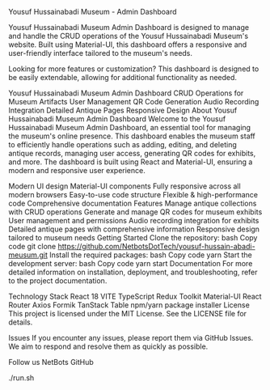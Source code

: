 Yousuf Hussainabadi Museum - Admin Dashboard

Yousuf Hussainabadi Museum Admin Dashboard is designed to manage and handle the CRUD operations of the Yousuf Hussainabadi Museum's website. Built using Material-UI, this dashboard offers a responsive and user-friendly interface tailored to the museum's needs.

Looking for more features or customization? This dashboard is designed to be easily extendable, allowing for additional functionality as needed.

Yousuf Hussainabadi Museum Admin Dashboard
CRUD Operations for Museum Artifacts
User Management
QR Code Generation
Audio Recording Integration
Detailed Antique Pages
Responsive Design
About Yousuf Hussainabadi Museum Admin Dashboard
Welcome to the Yousuf Hussainabadi Museum Admin Dashboard, an essential tool for managing the museum's online presence. This dashboard enables the museum staff to efficiently handle operations such as adding, editing, and deleting antique records, managing user access, generating QR codes for exhibits, and more. The dashboard is built using React and Material-UI, ensuring a modern and responsive user experience.

Modern UI design
Material-UI components
Fully responsive across all modern browsers
Easy-to-use code structure
Flexible & high-performance code
Comprehensive documentation
Features
Manage antique collections with CRUD operations
Generate and manage QR codes for museum exhibits
User management and permissions
Audio recording integration for exhibits
Detailed antique pages with comprehensive information
Responsive design tailored to museum needs
Getting Started
Clone the repository:
bash
Copy code
git clone https://github.com/NetbotsDotTech/yousuf-hussain-abadi-meusum.git
Install the required packages:
bash
Copy code
yarn
Start the development server:
bash
Copy code
yarn start
Documentation
For more detailed information on installation, deployment, and troubleshooting, refer to the project documentation.

Technology Stack
React 18
VITE
TypeScript
Redux Toolkit
Material-UI
React Router
Axios
Formik
TanStack Table
npm/yarn package installer
License
This project is licensed under the MIT License. See the LICENSE file for details.

Issues
If you encounter any issues, please report them via GitHub Issues. We aim to respond and resolve them as quickly as possible.

Follow us
NetBots
GitHub

./run.sh
